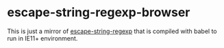 escape-string-regexp-browser
============================

This is just a mirror of [escape-string-regexp](https://github.com/sindresorhus/escape-string-regexp) that is compiled with babel to run in IE11+ environment.
